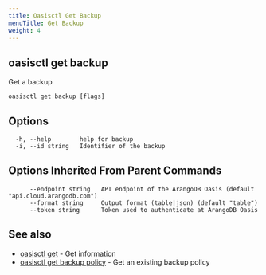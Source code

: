 ```yaml
---
title: Oasisctl Get Backup
menuTitle: Get Backup
weight: 4
---
```

## oasisctl get backup

Get a backup

```
oasisctl get backup [flags]
```

## Options
```
  -h, --help        help for backup
  -i, --id string   Identifier of the backup
```

## Options Inherited From Parent Commands
```
      --endpoint string   API endpoint of the ArangoDB Oasis (default "api.cloud.arangodb.com")
      --format string     Output format (table|json) (default "table")
      --token string      Token used to authenticate at ArangoDB Oasis
```

## See also
* [oasisctl get](_index.md)	 - Get information
* [oasisctl get backup policy](get-backup-policy.md)	 - Get an existing backup policy

